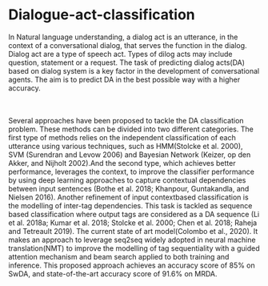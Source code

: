 # Dialogue-act-classification

In Natural language understanding, a dialog act is an utterance, in the context of a conversational dialog, that serves the function in the dialog. Dialog act are a type of speech act. Types of dilog acts may include question, statement or a request. The task of predicting dialog acts(DA) based on dialog system is a key factor in the development of conversational agents. The aim is to predict DA in the best possible way with a higher accuracy.

<br></br>
Several approaches have been proposed to tackle the DA classification problem. These methods can be divided into two different categories. The first type of methods relies on the independent classification of each utterance using various techniques, such as HMM(Stolcke et al. 2000), SVM (Surendran and Levow 2006) and Bayesian Network (Keizer, op den Akker, and Nijholt 2002).And the second type, which achieves better performance, leverages the context, to improve the classifier performance by using deep learning approaches to capture contextual dependencies between input sentences (Bothe et al. 2018; Khanpour, Guntakandla, and Nielsen 2016). Another refinement of input contextbased classification is the modelling of inter-tag dependencies. This task is tackled as sequence based classification where output tags are considered as a DA sequence (Li et al. 2018a; Kumar et al. 2018; Stolcke et al. 2000; Chen et al. 2018; Raheja and Tetreault 2019). The current state of art model(Colombo et al., 2020). It makes an approach to leverage seq2seq widely adopted in neural machine translation(NMT) to improve the modelling of tag sequentiality with a guided attention mechanism and beam search applied to both training and inference. This proposed approach achieves an accuracy score of 85% on SwDA, and state-of-the-art accuracy score of 91.6% on MRDA.
